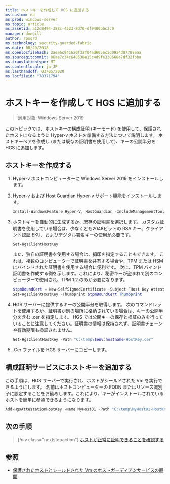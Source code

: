 ```yaml
---
title: ホストキーを作成して HGS に追加する
ms.custom: na
ms.prod: windows-server
ms.topic: article
ms.assetid: a12c8494-388c-4523-8d70-df9400bbc2c0
manager: dongill
author: rpsqrd
ms.technology: security-guarded-fabric
ms.date: 08/29/2018
ms.openlocfilehash: 2aea6c8416a0f3af04ad6056c5d09a4d07708eaa
ms.sourcegitcommit: 06ae7c34c648538e15c4d9fe330668e7df32fbba
ms.translationtype: MT
ms.contentlocale: ja-JP
ms.lasthandoff: 03/05/2020
ms.locfileid: "78371794"
---
```

# <a name="create-a-host-key-and-add-it-to-hgs"></a>ホストキーを作成して HGS に追加する

>適用対象: Windows Server 2019


このトピックでは、ホストキーの構成証明 (キーモード) を使用して、保護されたホストになるように Hyper-v ホストを準備する方法について説明します。 ホストキーペアを作成し (または既存の証明書を使用して)、キーの公開半分を HGS に追加します。

## <a name="create-a-host-key"></a>ホストキーを作成する

1.  Hyper-v ホストコンピューターに Windows Server 2019 をインストールします。
2.  Hyper-v および Host Guardian Hyper-v サポート機能をインストールします。

    ```powershell
    Install-WindowsFeature Hyper-V, HostGuardian -IncludeManagementTools -Restart
    ``` 

3.  ホストキーを自動的に生成するか、既存の証明書を選択します。 カスタム証明書を使用している場合は、少なくとも2048ビットの RSA キー、クライアント認証 EKU、およびデジタル署名キーの使用が必要です。

    ```powershell
    Set-HgsClientHostKey
    ```

    また、独自の証明書を使用する場合は、拇印を指定することもできます。 
    これは、複数のコンピューターで証明書を共有する場合や、TPM または HSM にバインドされた証明書を使用する場合に便利です。 次に、TPM バインド証明書を作成する例を示します。これにより、秘密キーが盗まれて別のコンピューターで使用され、TPM 1.2 のみが必要になります。

    ```powershell
    $tpmBoundCert = New-SelfSignedCertificate -Subject “Host Key Attestation ($env:computername)” -Provider “Microsoft Platform Crypto Provider”
    Set-HgsClientHostKey -Thumbprint $tpmBoundCert.Thumbprint
    ```

4.  HGS サーバーに提供するキーの公開半分を取得します。 次のコマンドレットを使用するか、証明書が別の場所に格納されている場合は、キーの公開半分を含む .cer を指定します。 HGS では公開キーの保存と検証のみを行っていることに注意してください。証明書の情報は保持されず、証明書チェーンや有効期限も検証されません。

    ```powershell
    Get-HgsClientHostKey -Path "C:\temp\$env:hostname-HostKey.cer"
    ```

5.  .Cer ファイルを HGS サーバーにコピーします。

## <a name="add-the-host-key-to-the-attestation-service"></a>構成証明サービスにホストキーを追加する

この手順は、HGS サーバーで実行され、ホストがシールドされた Vm を実行できるようにします。 名前はホストコンピューターの FQDN またはリソース識別子に設定することをお勧めします。これにより、キーがインストールされているホストを簡単に参照できるようになります。

```powershell
Add-HgsAttestationHostKey -Name MyHost01 -Path "C:\temp\MyHost01-HostKey.cer"
``` 

## <a name="next-step"></a>次の手順

> [!div class="nextstepaction"]
> [ホストが正常に証明できることを確認する](guarded-fabric-confirm-hosts-can-attest-successfully.md)

## <a name="see-also"></a>参照

- [保護されたホストとシールドされた Vm のホストガーディアンサービスの展開](guarded-fabric-deploying-hgs-overview.md)
